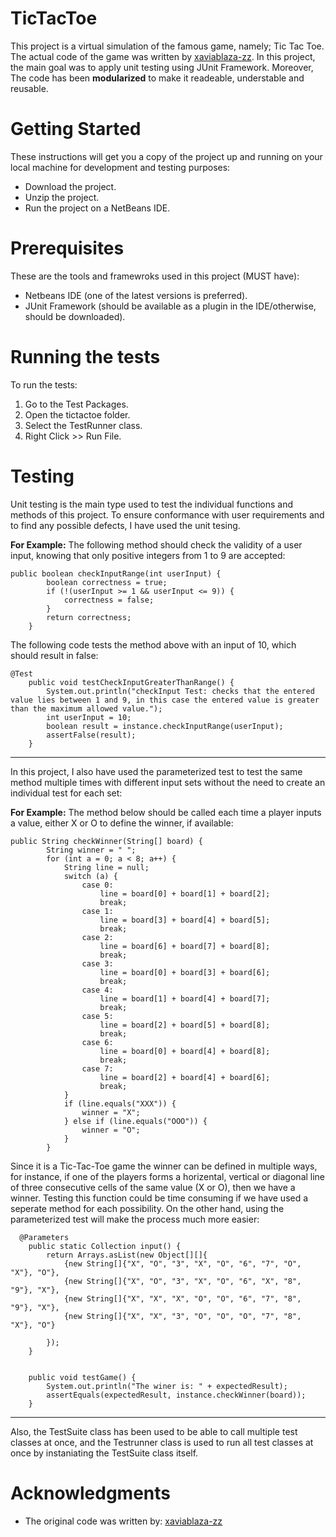 # TicTacToe

This project is a virtual simulation of the famous game, namely; Tic Tac Toe. The actual code of the game was written by [xaviablaza-zz](https://gist.github.com/xaviablaza-zz/).
In this project, the main goal was to apply unit testing using JUnit Framework. Moreover, The code has been **modularized** to make it readeable, understable and reusable. 

# Getting Started

These instructions will get you a copy of the project up and running on your local machine for development and testing purposes:
- Download the project.
- Unzip the project.
- Run the project on a NetBeans IDE.

# Prerequisites

These are the tools and framewroks used in this project (MUST have):

- Netbeans IDE (one of the latest versions is preferred).
- JUnit Framework (should be available as a plugin in the IDE/otherwise, should be downloaded). 

# Running the tests

To run the tests:
1. Go to the Test Packages.
2. Open the tictactoe folder.
3. Select the TestRunner class.
4. Right Click >> Run File.

# Testing

Unit testing is the main type used to test the individual functions and methods of this project. To ensure conformance with user requirements and to find any possible defects, I have used the unit tesing.

**For Example:**
The following method should check the validity of a user input, knowing that only positive integers from 1 to 9 are accepted:
```
public boolean checkInputRange(int userInput) {
        boolean correctness = true;
        if (!(userInput >= 1 && userInput <= 9)) {
            correctness = false;
        }
        return correctness;
    }
```
The following code tests the method above with an input of 10, which should result in false:
```
@Test
    public void testCheckInputGreaterThanRange() {
        System.out.println("checkInput Test: checks that the entered value lies between 1 and 9, in this case the entered value is greater than the maximum allowed value.");
        int userInput = 10;
        boolean result = instance.checkInputRange(userInput);
        assertFalse(result);
    }
```
<hr>

In this project, I also have used the parameterized test to test the same method multiple times with different input sets without the need to create an individual test for each set:

**For Example:**
The method below should be called each time a player inputs a value, either X or O to define the winner, if available:

```
public String checkWinner(String[] board) {
        String winner = " ";
        for (int a = 0; a < 8; a++) {
            String line = null;
            switch (a) {
                case 0:
                    line = board[0] + board[1] + board[2];
                    break;
                case 1:
                    line = board[3] + board[4] + board[5];
                    break;
                case 2:
                    line = board[6] + board[7] + board[8];
                    break;
                case 3:
                    line = board[0] + board[3] + board[6];
                    break;
                case 4:
                    line = board[1] + board[4] + board[7];
                    break;
                case 5:
                    line = board[2] + board[5] + board[8];
                    break;
                case 6:
                    line = board[0] + board[4] + board[8];
                    break;
                case 7:
                    line = board[2] + board[4] + board[6];
                    break;
            }
            if (line.equals("XXX")) {
                winner = "X";
            } else if (line.equals("OOO")) {
                winner = "O";
            }
        }
```

Since it is a Tic-Tac-Toe game the winner can be defined in multiple ways, for instance, if one of the players forms a horizental, vertical or diagonal line of three consecutive cells of the same value (X or O), then we have a winner. Testing this function could be time consuming if we have used a seperate method for each possibility. On the other hand, using the parameterized test will make the process much more easier:

```
  @Parameters
    public static Collection input() {
        return Arrays.asList(new Object[][]{
            {new String[]{"X", "O", "3", "X", "O", "6", "7", "O", "X"}, "O"},
            {new String[]{"X", "O", "3", "X", "O", "6", "X", "8", "9"}, "X"},
            {new String[]{"X", "X", "X", "O", "O", "6", "7", "8", "9"}, "X"},
            {new String[]{"X", "X", "3", "O", "O", "O", "7", "8", "X"}, "O"}

        });
    }

   
    public void testGame() {
        System.out.println("The winer is: " + expectedResult);
        assertEquals(expectedResult, instance.checkWinner(board));
    }
```

<hr>
Also, the TestSuite class has been used to be able to call multiple test classes at once, and the Testrunner class is used to run all test classes at once by instaniating the TestSuite class itself.


# Acknowledgments
- The original code was written by: [xaviablaza-zz](https://gist.github.com/xaviablaza-zz/)
